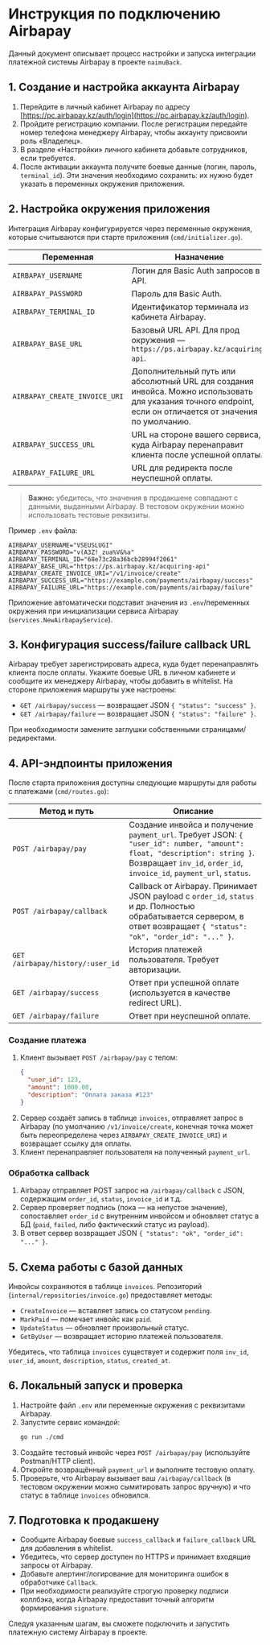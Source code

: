 # Инструкция по подключению Airbapay

Данный документ описывает процесс настройки и запуска интеграции платежной системы Airbapay в проекте `naimuBack`.

## 1. Создание и настройка аккаунта Airbapay

1. Перейдите в личный кабинет Airbapay по адресу [https://pc.airbapay.kz/auth/login](https://pc.airbapay.kz/auth/login).
2. Пройдите регистрацию компании. После регистрации передайте номер телефона менеджеру Airbapay, чтобы аккаунту присвоили роль «Владелец».
3. В разделе «Настройки» личного кабинета добавьте сотрудников, если требуется.
4. После активации аккаунта получите боевые данные (логин, пароль, `terminal_id`). Эти значения необходимо сохранить: их нужно будет указать в переменных окружения приложения.

## 2. Настройка окружения приложения

Интеграция Airbapay конфигурируется через переменные окружения, которые считываются при старте приложения (`cmd/initializer.go`).

| Переменная | Назначение | Значение по умолчанию |
|------------|------------|------------------------|
| `AIRBAPAY_USERNAME` | Логин для Basic Auth запросов в API. | `VSEUSLUGI` |
| `AIRBAPAY_PASSWORD` | Пароль для Basic Auth. | `v(A3Z!_zua%V&%a` |
| `AIRBAPAY_TERMINAL_ID` | Идентификатор терминала из кабинета Airbapay. | `68e73c28a36bcb28994f2061` |
| `AIRBAPAY_BASE_URL` | Базовый URL API. Для прод окружения — `https://ps.airbapay.kz/acquiring-api`. | `https://ps.airbapay.kz/acquiring-api` |
| `AIRBAPAY_CREATE_INVOICE_URI` | Дополнительный путь или абсолютный URL для создания инвойса. Можно использовать для указания точного endpoint, если он отличается от значения по умолчанию. | `/v1/invoice/create` |
| `AIRBAPAY_SUCCESS_URL` | URL на стороне вашего сервиса, куда Airbapay перенаправит клиента после успешной оплаты. | пусто |
| `AIRBAPAY_FAILURE_URL` | URL для редиректа после неуспешной оплаты. | пусто |

> **Важно:** убедитесь, что значения в продакшене совпадают с данными, выданными Airbapay. В тестовом окружении можно использовать тестовые реквизиты.

Пример `.env` файла:

```env
AIRBAPAY_USERNAME="VSEUSLUGI"
AIRBAPAY_PASSWORD="v(A3Z!_zua%V&%a"
AIRBAPAY_TERMINAL_ID="68e73c28a36bcb28994f2061"
AIRBAPAY_BASE_URL="https://ps.airbapay.kz/acquiring-api"
AIRBAPAY_CREATE_INVOICE_URI="/v1/invoice/create"
AIRBAPAY_SUCCESS_URL="https://example.com/payments/airbapay/success"
AIRBAPAY_FAILURE_URL="https://example.com/payments/airbapay/failure"
```

Приложение автоматически подставит значения из `.env`/переменных окружения при инициализации сервиса Airbapay (`services.NewAirbapayService`).

## 3. Конфигурация success/failure callback URL

Airbapay требует зарегистрировать адреса, куда будет перенаправлять клиента после оплаты. Укажите боевые URL в личном кабинете и сообщите их менеджеру Airbapay, чтобы добавить в whitelist. На стороне приложения маршруты уже настроены:

- `GET /airbapay/success` — возвращает JSON `{ "status": "success" }`.
- `GET /airbapay/failure` — возвращает JSON `{ "status": "failure" }`.

При необходимости замените заглушки собственными страницами/редиректами.

## 4. API-эндпоинты приложения

После старта приложения доступны следующие маршруты для работы с платежами (`cmd/routes.go`):

| Метод и путь | Описание |
|--------------|---------|
| `POST /airbapay/pay` | Создание инвойса и получение `payment_url`. Требует JSON: `{ "user_id": number, "amount": float, "description": string }`. Возвращает `inv_id`, `order_id`, `invoice_id`, `payment_url`, `status`. |
| `POST /airbapay/callback` | Callback от Airbapay. Принимает JSON payload с `order_id`, `status` и др. Полностью обрабатывается сервером, в ответ возвращает `{ "status": "ok", "order_id": "..." }`. |
| `GET /airbapay/history/:user_id` | История платежей пользователя. Требует авторизации. |
| `GET /airbapay/success` | Ответ при успешной оплате (используется в качестве redirect URL). |
| `GET /airbapay/failure` | Ответ при неуспешной оплате. |

### Создание платежа

1. Клиент вызывает `POST /airbapay/pay` с телом:
   ```json
   {
     "user_id": 123,
     "amount": 1000.00,
     "description": "Оплата заказа #123"
   }
   ```
2. Сервер создаёт запись в таблице `invoices`, отправляет запрос в Airbapay (по умолчанию `/v1/invoice/create`, конечная точка может быть переопределена через `AIRBAPAY_CREATE_INVOICE_URI`) и возвращает ссылку для оплаты.
3. Клиент перенаправляет пользователя на полученный `payment_url`.

### Обработка callback

1. Airbapay отправляет POST запрос на `/airbapay/callback` с JSON, содержащим `order_id`, `status`, `invoice_id` и т.д.
2. Сервер проверяет подпись (пока — на непустое значение), сопоставляет `order_id` с внутренним инвойсом и обновляет статус в БД (`paid`, `failed`, либо фактический статус из payload).
3. В ответ сервер возвращает JSON `{ "status": "ok", "order_id": "..." }`.

## 5. Схема работы с базой данных

Инвойсы сохраняются в таблице `invoices`. Репозиторий (`internal/repositories/invoice.go`) предоставляет методы:

- `CreateInvoice` — вставляет запись со статусом `pending`.
- `MarkPaid` — помечает инвойс как `paid`.
- `UpdateStatus` — обновляет произвольный статус.
- `GetByUser` — возвращает историю платежей пользователя.

Убедитесь, что таблица `invoices` существует и содержит поля `inv_id`, `user_id`, `amount`, `description`, `status`, `created_at`.

## 6. Локальный запуск и проверка

1. Настройте файл `.env` или переменные окружения с реквизитами Airbapay.
2. Запустите сервис командой:
   ```bash
   go run ./cmd
   ```
3. Создайте тестовый инвойс через `POST /airbapay/pay` (используйте Postman/HTTP client).
4. Откройте возвращённый `payment_url` и выполните тестовую оплату.
5. Проверьте, что Airbapay вызывает ваш `/airbapay/callback` (в тестовом окружении можно сымитировать запрос вручную) и что статус в таблице `invoices` обновился.

## 7. Подготовка к продакшену

- Сообщите Airbapay боевые `success_callback` и `failure_callback` URL для добавления в whitelist.
- Убедитесь, что сервер доступен по HTTPS и принимает входящие запросы от Airbapay.
- Добавьте алертинг/логирование для мониторинга ошибок в обработчике `Callback`.
- При необходимости реализуйте строгую проверку подписи коллбэка, когда Airbapay предоставит точный алгоритм формирования `signature`.

Следуя указанным шагам, вы сможете подключить и запустить платежную систему Airbapay в проекте.
